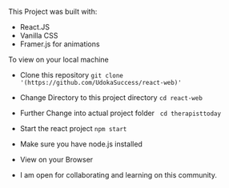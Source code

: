 This Project was built with:
* React.JS
* Vanilla CSS
* Framer.js for animations

To view on your local machine
* Clone this repository
```git clone '(https://github.com/UdokaSuccess/react-web)'```

 * Change Directory to this project directory
   ```cd react-web```
  
* Further Change into actual project folder
    ``` cd therapisttoday```
* Start the react project
  ```npm start```
  
* Make sure you have node.js installed
  
* View on your Browser

* I am open for collaborating and learning on this community.

